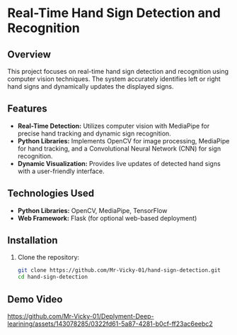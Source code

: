 # Real-Time Hand Sign Detection and Recognition

## Overview

This project focuses on real-time hand sign detection and recognition using computer vision techniques. The system accurately identifies left or right hand signs and dynamically updates the displayed signs.

## Features

- **Real-Time Detection:** Utilizes computer vision with MediaPipe for precise hand tracking and dynamic sign recognition.
- **Python Libraries:** Implements OpenCV for image processing, MediaPipe for hand tracking, and a Convolutional Neural Network (CNN) for sign recognition.
- **Dynamic Visualization:** Provides live updates of detected hand signs with a user-friendly interface.

## Technologies Used

- **Python Libraries:** OpenCV, MediaPipe, TensorFlow
- **Web Framework:** Flask (for optional web-based deployment)

## Installation

1. Clone the repository:

   ```bash
   git clone https://github.com/Mr-Vicky-01/hand-sign-detection.git
   cd hand-sign-detection


## Demo Video

https://github.com/Mr-Vicky-01/Deplyment-Deep-learining/assets/143078285/0322fd61-5a87-4281-b0cf-ff23ac6eebc2
